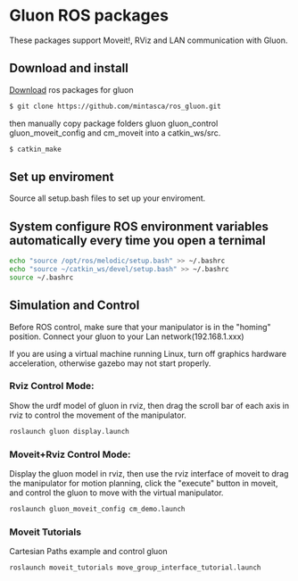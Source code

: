 Gluon ROS packages
=====


These packages support Moveit!, RViz and LAN communication with Gluon.

## Download and install
[Download](https://github.com/mintasca/ros_gluon.git) ros packages for gluon

```sh
$ git clone https://github.com/mintasca/ros_gluon.git
```
then manually copy package folders gluon gluon_control gluon_moveit_config and cm_moveit into a catkin_ws/src.

```sh
$ catkin_make
```


## Set up enviroment
Source all setup.bash files to set up your enviroment.

## System configure ROS environment variables automatically every time you open a ternimal
```sh
echo "source /opt/ros/melodic/setup.bash" >> ~/.bashrc
echo "source ~/catkin_ws/devel/setup.bash" >> ~/.bashrc
source ~/.bashrc
```

## Simulation and Control
Before ROS control, make sure that your manipulator is in the "homing" position. Connect your gluon to your Lan network(192.168.1.xxx)

If you are using a virtual machine running Linux, turn off graphics hardware acceleration, otherwise gazebo may not start properly.

### Rviz Control Mode:
Show the urdf model of gluon in rviz, then drag the scroll bar of each axis in rviz to control the movement of the manipulator.
```sh
roslaunch gluon display.launch
```

### Moveit+Rviz Control Mode:
Display the gluon model in rviz, then use the rviz interface of moveit to drag the manipulator for motion planning, click the "execute" button in moveit, and control the gluon to move with the virtual manipulator.
```sh
roslaunch gluon_moveit_config cm_demo.launch
```

### Moveit Tutorials
Cartesian Paths example and control gluon
```sh
roslaunch moveit_tutorials move_group_interface_tutorial.launch
```

